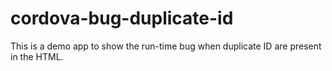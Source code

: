 # cordova-bug-duplicate-id
This is a demo app to show the run-time bug when duplicate ID are present in the HTML.
